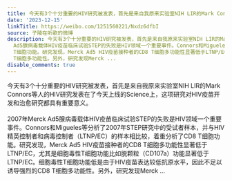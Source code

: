 ```yaml
---
title: 今天有3个十分重要的HIV研究被发表，首先是来自我原来实验室NIH LIR的Mark Connors等人的HIV研究发表在了今天上线的Science上，这项研究对HIV疫苗开发和治愈研究...
date: '2023-12-15'
linkTitle: https://weibo.com/1251560221/Nxdz6dfbI
source: 子陵在听歌的微博
description: 今天有3个十分重要的HIV研究被发表，首先是来自我原来实验室NIH LIR的Mark Connors等人的HIV研究发表在了今天上线的Science上，这项研究对HIV疫苗开发和治愈研究都具有重要意义。<br><br>2007年Merck
  Ad5腺病毒载体HIV疫苗临床试验STEP的失败是HIV领域一个重要事件。Connors和Migueles等分析了2007年STEP研究中的受试者样本，并与HIV精英控制者和病毒控制者（LTNP/EC）的样本相比较，着重分析了CD8
  T细胞功能。研究发现，Merck Ad5 HIV疫苗接种者的CD8 T细胞多功能性显著低于LTNP/EC，尤其是细胞毒性T细胞功能比如脱颗粒（CD107a）功能显著低于LTNP/EC。细胞毒性T细胞功能低是由于HIV疫苗表达较低抗原水平，因此不足以诱导强烈的CD8
  T细胞多功能性。另外，研究发现Merck ...
disable_comments: true
---
```

今天有3个十分重要的HIV研究被发表，首先是来自我原来实验室NIH LIR的Mark Connors等人的HIV研究发表在了今天上线的Science上，这项研究对HIV疫苗开发和治愈研究都具有重要意义。<br><br>2007年Merck Ad5腺病毒载体HIV疫苗临床试验STEP的失败是HIV领域一个重要事件。Connors和Migueles等分析了2007年STEP研究中的受试者样本，并与HIV精英控制者和病毒控制者（LTNP/EC）的样本相比较，着重分析了CD8 T细胞功能。研究发现，Merck Ad5 HIV疫苗接种者的CD8 T细胞多功能性显著低于LTNP/EC，尤其是细胞毒性T细胞功能比如脱颗粒（CD107a）功能显著低于LTNP/EC。细胞毒性T细胞功能低是由于HIV疫苗表达较低抗原水平，因此不足以诱导强烈的CD8 T细胞多功能性。另外，研究发现Merck ...